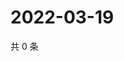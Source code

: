 # 2022-03-19

共 0 条

<!-- BEGIN WEIBO -->
<!-- 最后更新时间 Sat Mar 19 2022 23:15:17 GMT+0800 (China Standard Time) -->

<!-- END WEIBO -->
